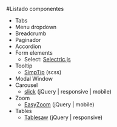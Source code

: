 #Listado componentes

- Tabs 
- Menu dropdown 
- Breadcrumb
- Paginador
- Accordion 
- Form elements
	- Select: [Selectric.js](https://github.com/lcdsantos/jQuery-Selectric)
- Tooltip
	- [SimpTip](https://github.com/arashmanteghi/simptip) (scss)
- Modal Window
- Carousel
	- [slick](http://kenwheeler.github.io/slick/) (jQuery | responsive | mobile)
- Zoom
	- [EasyZoom](https://github.com/i-like-robots/EasyZoom) (jQuery | mobile)
- Tables
	- [Tablesaw](https://github.com/filamentgroup/tablesaw) (jQuery | responsive)